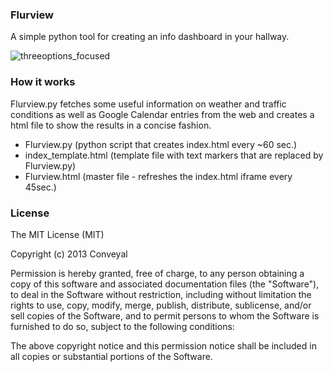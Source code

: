 ### Flurview
A simple python tool for creating an info dashboard in your hallway.

![threeoptions_focused](https://dl.dropboxusercontent.com/u/2193334/Screenshot_Flurview.png)

### How it works

Flurview.py fetches some useful information on weather and traffic conditions as well as Google Calendar entries from the web and creates a html file to show the results in a concise fashion.

- Flurview.py (python script that creates index.html every ~60 sec.)
- index_template.html (template file with text markers that are replaced by Flurview.py)
- Flurview.html (master file - refreshes the index.html iframe every 45sec.)

### License

The MIT License (MIT)

Copyright (c) 2013 Conveyal

Permission is hereby granted, free of charge, to any person obtaining a copy of
this software and associated documentation files (the "Software"), to deal in
the Software without restriction, including without limitation the rights to
use, copy, modify, merge, publish, distribute, sublicense, and/or sell copies of
the Software, and to permit persons to whom the Software is furnished to do so,
subject to the following conditions:

The above copyright notice and this permission notice shall be included in all
copies or substantial portions of the Software.
